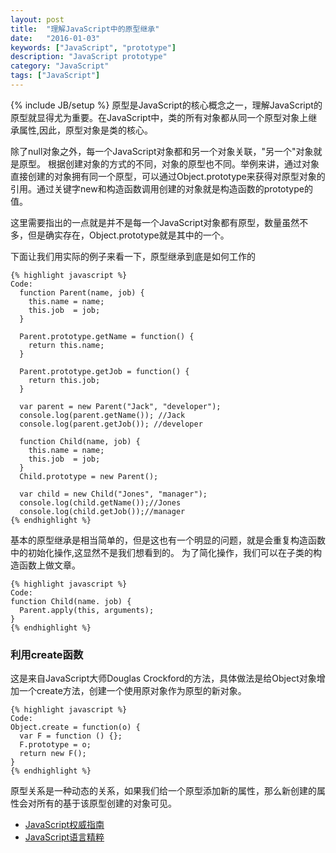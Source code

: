 ```yaml
---
layout: post
title:  "理解JavaScript中的原型继承"
date:   "2016-01-03"
keywords: ["JavaScript", "prototype"]
description: "JavaScript prototype"
category: "JavaScript"
tags: ["JavaScript"]
---
```

{% include JB/setup %}
原型是JavaScript的核心概念之一，理解JavaScript的原型就显得尤为重要。在JavaScript中，类的所有对象都从同一个原型对象上继承属性,因此，原型对象是类的核心。

除了null对象之外，每一个JavaScript对象都和另一个对象关联，"另一个"对象就是原型。
根据创建对象的方式的不同，对象的原型也不同。举例来讲，通过对象直接创建的对象拥有同一个原型，可以通过Object.prototype来获得对原型对象的引用。通过关键字new和构造函数调用创建的对象就是构造函数的prototype的值。

这里需要指出的一点就是并不是每一个JavaScript对象都有原型，数量虽然不多，但是确实存在，Object.prototype就是其中的一个。

下面让我们用实际的例子来看一下，原型继承到底是如何工作的

    {% highlight javascript %}
    Code:
      function Parent(name, job) {
        this.name = name;
        this.job  = job;
      }

      Parent.prototype.getName = function() {
        return this.name;
      }

      Parent.prototype.getJob = function() {
        return this.job;
      }

      var parent = new Parent("Jack", "developer");
      console.log(parent.getName()); //Jack
      console.log(parent.getJob()); //developer

      function Child(name, job) {
        this.name = name;
        this.job  = job;
      }
      Child.prototype = new Parent();

      var child = new Child("Jones", "manager");
      console.log(child.getName());//Jones
      console.log(child.getJob());//manager
    {% endhighlight %}
基本的原型继承是相当简单的，但是这也有一个明显的问题，就是会重复构造函数中的初始化操作,这显然不是我们想看到的。
为了简化操作，我们可以在子类的构造函数上做文章。

    {% highlight javascript %}
    Code:
    function Child(name. job) {
      Parent.apply(this, arguments);
    }
    {% endhighlight %}
### 利用create函数

这是来自JavaScript大师Douglas Crockford的方法，具体做法是给Object对象增加一个create方法，创建一个使用原对象作为原型的新对象。


    {% highlight javascript %}
    Code:
    Object.create = function(o) {
      var F = function () {};
      F.prototype = o;
      return new F();
    }
    {% endhighlight %}


原型关系是一种动态的关系，如果我们给一个原型添加新的属性，那么新创建的属性会对所有的基于该原型创建的对象可见。


- [JavaScript权威指南](http://www.amazon.cn/O-Reilly%25252525252525252525E7%25252525252525252525B2%25252525252525252525BE%25252525252525252525E5%2525252525252525252593%2525252525252525252581%25252525252525252525E5%252525252525252525259B%25252525252525252525BE%25252525252525252525E4%25252525252525252525B9%25252525252525252525A6%25252525252525252525E7%25252525252525252525B3%25252525252525252525BB%25252525252525252525E5%2525252525252525252588%2525252525252525252597-JavaScript%25252525252525252525E6%252525252525252525259D%2525252525252525252583%25252525252525252525E5%25252525252525252525A8%2525252525252525252581%25252525252525252525E6%252525252525252525258C%2525252525252525252587%25252525252525252525E5%252525252525252525258D%2525252525252525252597-%25252525252525252525E5%25252525252525252525BC%2525252525252525252597%25252525252525252525E5%2525252525252525252585%25252525252525252525B0%25252525252525252525E7%25252525252525252525BA%25252525252525252525B3%25252525252525252525E6%25252525252525252525A0%25252525252525252525B9/dp/B007VISQ1Y?SubscriptionId=AKIAJMGEVRIO53UGJCYQ&tag=16-28-282__-23&linkCode=sp1&camp=2025&creative=165953&creativeASIN=B007VISQ1Y "JavaScript权威指南(第6版)")
- [JavaScript语言精粹](http://www.amazon.cn/JavaScript%2525252525252525E8%2525252525252525AF%2525252525252525AD%2525252525252525E8%2525252525252525A8%252525252525252580%2525252525252525E7%2525252525252525B2%2525252525252525BE%2525252525252525E7%2525252525252525B2%2525252525252525B9-%2525252525252525E9%252525252525252581%252525252525252593%2525252525252525E6%2525252525252525A0%2525252525252525BC%2525252525252525E6%25252525252525258B%252525252525252589%2525252525252525E6%252525252525252596%2525252525252525AF%2525252525252525E2%252525252525252580%2525252525252525A2%2525252525252525E5%252525252525252585%25252525252525258B%2525252525252525E7%2525252525252525BD%252525252525252597%2525252525252525E5%252525252525252585%25252525252525258B%2525252525252525E7%2525252525252525A6%25252525252525258F%2525252525252525E5%2525252525252525BE%2525252525252525B7/dp/B0097CON2S?SubscriptionId=AKIAJMGEVRIO53UGJCYQ&tag=16-28-282__-23&linkCode=sp1&camp=2025&creative=165953&creativeASIN=B0097CON2S "JavaScript语言精粹(修订版)")
